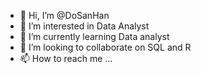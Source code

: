- 👋 Hi, I’m @DoSanHan
- 👀 I’m interested in Data Analyst
- 🌱 I’m currently learning Data analyst
- 💞️ I’m looking to collaborate on SQL and R
- 📫 How to reach me ...

<!---
DoSanHan/DoSanHan is a ✨ special ✨ repository because its `README.md` (this file) appears on your GitHub profile.
You can click the Preview link to take a look at your changes.
--->
